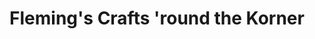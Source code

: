 ---
title: "Fleming's Crafts 'round the Korner"
url: /rogers-city/flemings-crafts-round-the-korner/
shop: Andenken
---